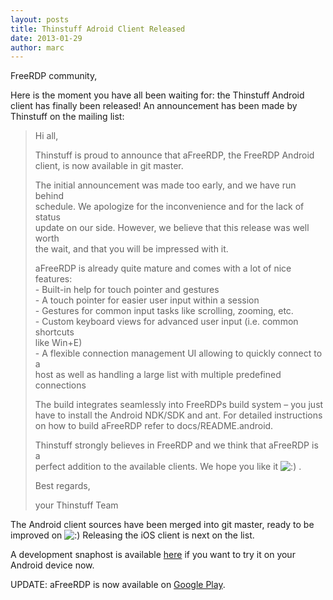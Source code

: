 ```yaml
---
layout: posts
title: Thinstuff Adroid Client Released
date: 2013-01-29 
author: marc
---
```

<p>FreeRDP community,</p>
<p>Here is the moment you have all been waiting for: the Thinstuff Android client has finally been released! An announcement has been made by Thinstuff on the mailing list:</p>
<blockquote><p>Hi all,</p>
<p>Thinstuff is proud to announce that aFreeRDP, the FreeRDP Android<br />
client, is now available in git master.</p>
<p>The initial announcement was made too early, and we have run behind<br />
schedule. We apologize for the inconvenience and for the lack of status<br />
update on our side. However, we believe that this release was well worth<br />
the wait, and that you will be impressed with it.</p>
<p>aFreeRDP is already quite mature and comes with a lot of nice features:<br />
- Built-in help for touch pointer and gestures<br />
- A touch pointer for easier user input within a session<br />
- Gestures for common input tasks like scrolling, zooming, etc.<br />
- Custom keyboard views for advanced user input (i.e. common shortcuts<br />
like Win+E)<br />
- A flexible connection management UI allowing to quickly connect to a<br />
host as well as handling a large list with multiple predefined<br />
connections</p>
<p>The build integrates seamlessly into FreeRDPs build system &#8211; you just<br />
have to install the Android NDK/SDK and ant. For detailed instructions<br />
on how to build aFreeRDP refer to docs/README.android.</p>
<p>Thinstuff strongly believes in FreeRDP and we think that aFreeRDP is a<br />
perfect addition to the available clients. We hope you like it <img src='http://www.freerdp.com/img/icon_smile.gif' alt=':)' class='wp-smiley' /> .</p>
<p>Best regards,</p>
<p>your Thinstuff Team</p></blockquote>
<p>The Android client sources have been merged into git master, ready to be improved on <img src='http://www.freerdp.com/img/icon_smile.gif' alt=':)' class='wp-smiley' />  Releasing the iOS client is next on the list.</p>
<p>A development snaphost is available <a href="http://pub.freerdp.com/snapshots/android/20130129/aFreeRDP.apk" >here</a> if you want to try it on your Android device now.</p>
<p>UPDATE: aFreeRDP is now available on <a href="https://play.google.com/store/apps/details?id=com.freerdp.afreerdp" onclick="javascript:_gaq.push(['_trackEvent','outbound-article','http://play.google.com']);">Google Play</a>.</p>
